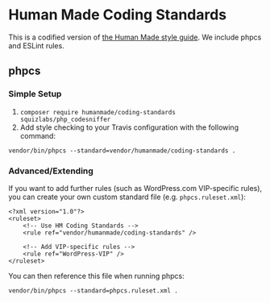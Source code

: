 # Human Made Coding Standards

This is a codified version of [the Human Made style guide](http://engineering.hmn.md/how-we-work/style/). We include phpcs and ESLint rules.

## phpcs

### Simple Setup

1. `composer require humanmade/coding-standards squizlabs/php_codesniffer`
2. Add style checking to your Travis configuration with the following command:

```
vendor/bin/phpcs --standard=vendor/humanmade/coding-standards .
```

### Advanced/Extending

If you want to add further rules (such as WordPress.com VIP-specific rules), you can create your own custom standard file (e.g. `phpcs.ruleset.xml`):

```
<?xml version="1.0"?>
<ruleset>
	<!-- Use HM Coding Standards -->
	<rule ref="vendor/humanmade/coding-standards" />

	<!-- Add VIP-specific rules -->
	<rule ref="WordPress-VIP" />
</ruleset>
```

You can then reference this file when running phpcs:

```
vendor/bin/phpcs --standard=phpcs.ruleset.xml .
```
